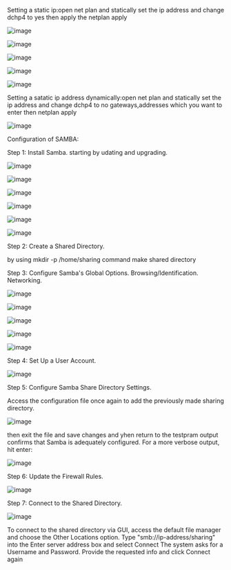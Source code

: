 Setting a static ip:open net plan and statically set the ip address and change dchp4 to yes then apply the netplan apply

![image](https://user-images.githubusercontent.com/123716761/218262775-b1136bc7-8de6-4d40-862e-ac1ce2c9dce7.png)

![image](https://user-images.githubusercontent.com/123716761/218262800-61c05632-cbc0-4b2b-a172-4f61597d4180.png)

![image](https://user-images.githubusercontent.com/123716761/218262830-64e86c28-1a5a-4f2d-a355-f2fb77f90210.png)

![image](https://user-images.githubusercontent.com/123716761/218262882-295d5822-09c1-4124-8655-3aefff71abe6.png)

![image](https://user-images.githubusercontent.com/123716761/218262906-a4bd708e-fb9b-4377-a5c9-b768a542217c.png)


Setting a satatic ip address dynamically:open net plan and statically set the ip address and change dchp4 to no
gateways,addresses which you want to enter then netplan apply

![image](https://user-images.githubusercontent.com/123716761/218262934-b2119d8f-580c-4a4c-b231-5473fe68508a.png)

Configuration of SAMBA:

Step 1: Install Samba. starting by udating and upgrading.

![image](https://user-images.githubusercontent.com/123716761/218264128-3741cd41-be55-4faf-91de-f7249e5b22a9.png)

![image](https://user-images.githubusercontent.com/123716761/218264153-b64d0a94-6644-4126-ba6a-2878179916e4.png)

![image](https://user-images.githubusercontent.com/123716761/218264163-e343ffb9-71a8-4d16-9ae3-49d75689bf6f.png)

![image](https://user-images.githubusercontent.com/123716761/218264180-17e47b94-1f3a-49a8-94af-60572c1f8683.png)

![image](https://user-images.githubusercontent.com/123716761/218264198-353acb9d-03fd-434a-8ac2-e67c6a635bef.png)

![image](https://user-images.githubusercontent.com/123716761/218264228-29224a68-96b0-44e8-bee5-94d39d7d34c2.png)


Step 2: Create a Shared Directory.

by using mkdir -p /home/sharing command make shared directory

Step 3: Configure Samba's Global Options. Browsing/Identification. Networking.

![image](https://user-images.githubusercontent.com/123716761/218264456-e7a1d9ae-0728-4ef8-9c83-b36d95650627.png)

![image](https://user-images.githubusercontent.com/123716761/218264350-d82ccf78-d5eb-4b3a-a296-a13a5bbf63d1.png)

![image](https://user-images.githubusercontent.com/123716761/218264411-fc46293a-d4bf-40a5-be90-8338a25f67ae.png)

![image](https://user-images.githubusercontent.com/123716761/218264687-f95fd8f9-aab5-4140-bd2b-77bbbe60e4a5.png)

![image](https://user-images.githubusercontent.com/123716761/218265111-eaa21397-a67b-4e2b-a1e0-a03c5a9a1705.png)

Step 4: Set Up a User Account.

![image](https://user-images.githubusercontent.com/123716761/218265482-88e530c5-d64d-428f-b34d-e8f8c516b9b8.png)


Step 5: Configure Samba Share Directory Settings.

 Access the configuration file once again to add the previously made sharing directory.
 
 ![image](https://user-images.githubusercontent.com/123716761/218265451-401adf0d-4258-4c75-97bc-fcb14ea9b28d.png)

then exit the file and save changes and yhen return to the testpram output confirms that Samba is adequately configured. For a more verbose output, hit enter:
 
 ![image](https://user-images.githubusercontent.com/123716761/218265599-a72cd0aa-8072-4b62-9de8-9eadc0b3dcde.png)

Step 6: Update the Firewall Rules.

![image](https://user-images.githubusercontent.com/123716761/218265544-0f5a33fb-9d0e-4c9f-915a-c87ac4deb718.png)

Step 7: Connect to the Shared Directory.

![image](https://user-images.githubusercontent.com/123716761/218265703-a6fc084a-b9f0-4d91-8b25-90abf7a2e493.png)

To connect to the shared directory via GUI, access the default file manager and choose the Other Locations option.
Type "smb://ip-address/sharing" into the Enter server address box and select Connect
The system asks for a Username and Password. Provide the requested info and click Connect again

